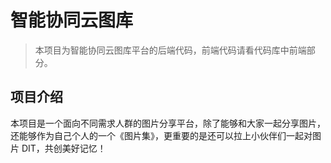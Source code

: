 # 智能协同云图库
> 本项目为智能协同云图库平台的后端代码，前端代码请看代码库中前端部分。

## 项目介绍
本项目是一个面向不同需求人群的图片分享平台，除了能够和大家一起分享图片，
还能够作为自己个人的一个《图片集》，更重要的是还可以拉上小伙伴们一起对图片 DIT，共创美好记忆！
